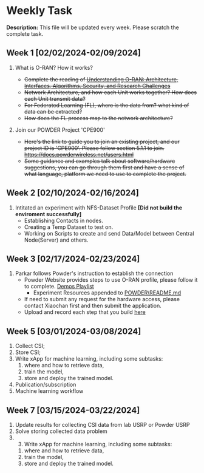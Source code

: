 # Weekly Task
**Description:** This file will be updated every week. Please scratch the complete task.

## Week 1 [02/02/2024-02/09/2024]
1. What is O-RAN? How it works?
   - ~~Complete the reading of [Understanding O-RAN: Architecture, Interfaces, Algorithms, Security, and Research Challenges](https://arxiv.org/pdf/2202.01032.pdf)~~
   - ~~Network Architecture, and how each Unit works together? How does each Unit transmit data?~~
   - ~~For Federated Learning (FL), where is the data from? what kind of data can be extracted?~~
   - ~~How does the FL process map to the network architecture?~~
  
2. Join our POWDER Project 'CPE900'
   - ~~Here's the link to guide you to join an existing project, and our project ID is 'CPE900'. Please follow section 5.1.1 to join. https://docs.powderwireless.net/users.html~~
   - ~~Some guidance and examples talk about software/hardware suggestions, you can go through them first and have a sense of what language, platform we need to use to complete the project.~~


## Week 2 [02/10/2024-02/16/2024]
1. Intitated an experiment with NFS-Dataset Profile **[Did not build the enviroment successfully]**
   - Establishing Contacts in nodes.
   - Creating a Temp Dataset to test on.
   - Working on Scripts to create and send Data/Model between Central Node(Server) and others.

## Week 3 [02/17/2024-02/23/2024]
1. Parkar follows Powder's instruction to establish the connection
   - Powder Website provides steps to use O-RAN profile, please follow it to complete. [Demos Playlist](https://www.youtube.com/watch?v=VMg_F_VJ4G0&list=PLtBMr52yxl464brQQyz8J5hK4SYQd7eGH)
      - Experiment Resources appended to [POWDER\README.md](POWDER\README.md)
   - If need to submit any request for the hardware access, please contact Xiaochan first and then submit the application.
   - Upload and record each step that you build [here](https://github.com/XueShannon/AISECLAB_O-RAN/tree/main/POWDER)
  
## Week 5 [03/01/2024-03/08/2024]
1. Collect CSI;
2. Store CSI;
3. Write xApp for machine learning, including some subtasks:
   1) where and how to retrieve data,
   2) train the model,
   3) store and deploy the trained model.
4. Publication/subscription
5. Machine learning workflow

## Week 7 [03/15/2024-03/22/2024]
1. Update results for collecting CSI data from lab USRP or Powder USRP
2. Solve storing collected data problem
3. 3. Write xApp for machine learning, including some subtasks:
   1) where and how to retrieve data,
   2) train the model,
   3) store and deploy the trained model.
